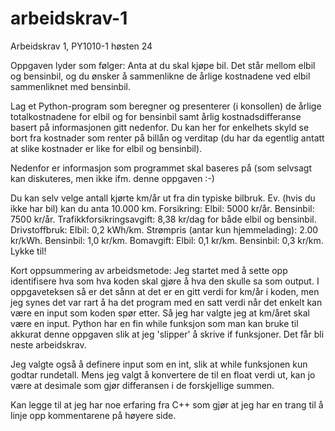 # arbeidskrav-1
Arbeidskrav 1, PY1010-1 høsten 24

Oppgaven lyder som følger: 
  Anta at du skal kjøpe bil. Det står mellom elbil og bensinbil, og du ønsker å sammenlikne de årlige kostnadene ved elbil sammenliknet med bensinbil.
  
  Lag et Python-program som beregner og presenterer (i konsollen) de årlige totalkostnadene for elbil og for bensinbil samt årlig kostnadsdifferanse basert 
  på informasjonen gitt nedenfor. Du kan her for enkelhets skyld se bort fra kostnader som renter på billån og verditap (du har da egentlig antatt at 
  slike kostnader er like for elbil og bensinbil).
  
  Nedenfor er informasjon som programmet skal baseres på (som selvsagt kan diskuteres, men ikke ifm. denne oppgaven :-)
  
  Du kan selv velge antall kjørte km/år ut fra din typiske bilbruk. Ev. (hvis du ikke har bil) kan du anta 10.000 km.
  Forsikring: Elbil: 5000 kr/år. Bensinbil: 7500 kr/år.
  Trafikkforsikringsavgift: 8,38 kr/dag for både elbil og bensinbil.
  Drivstoffbruk: Elbil: 0,2 kWh/km. Strømpris (antar kun hjemmelading): 2.00 kr/kWh. Bensinbil: 1,0 kr/km.
  Bomavgift: Elbil: 0,1 kr/km. Bensinbil: 0,3 kr/km.
  Lykke til!

Kort oppsummering av arbeidsmetode:
Jeg startet med å sette opp identifisere hva som hva koden skal gjøre å hva den skulle sa som output.
I oppgaveteksen så er det sånn at det er en gitt verdi for km/år i koden, men jeg synes det var rart å ha det program med en satt verdi når det enkelt kan være en input som koden spør etter. Så jeg har valgte jeg at km/året skal være en input. Python har en fin while funksjon som man kan bruke til akkurat denne oppgaven slik at jeg 'slipper' å skrive if funksjoner. Det får bli neste arbeidskrav.

Jeg valgte også å definere input som en int, slik at while funksjonen kun godtar rundetall. Mens jeg valgt å konvertere de til en float verdi ut, kan jo være at desimale som gjør differansen i de forskjellige summen. 

Kan legge til at jeg har noe erfaring fra C++ som gjør at jeg har en trang til å linje opp kommentarene på høyere side. 

